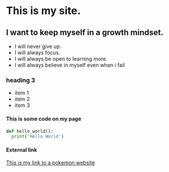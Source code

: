 # This is my site.

##  I want to keep myself in a growth mindset.
- I will never give up.
- I will always focus.
- I will always be open to learning more.
- I will always believe in myself even when i fail
### heading 3
* item 1
* item 2
* item 3


#### This is some code on my page
``` python
def hello_world():
  print('Hello World')
```
 
#### External link
[This is my link to a pokemon website](https://bulbapedia.bulbagarden.net/wiki/Main_Page)

